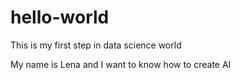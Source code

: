 # hello-world
This is my first step in data science world

My name is Lena and I want to know how to create AI
